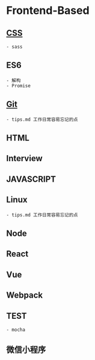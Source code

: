 # Frontend-Based

## [CSS](./CSS/)

    - sass

## ES6

    - 解构
    - Promise

## [Git](./Git)

    - tips.md 工作日常容易忘记的点

## HTML

## Interview

## JAVASCRIPT

## Linux
    - tips.md 工作日常容易忘记的点

## Node

## React

## Vue

## Webpack

## TEST
    - mocha

## 微信小程序